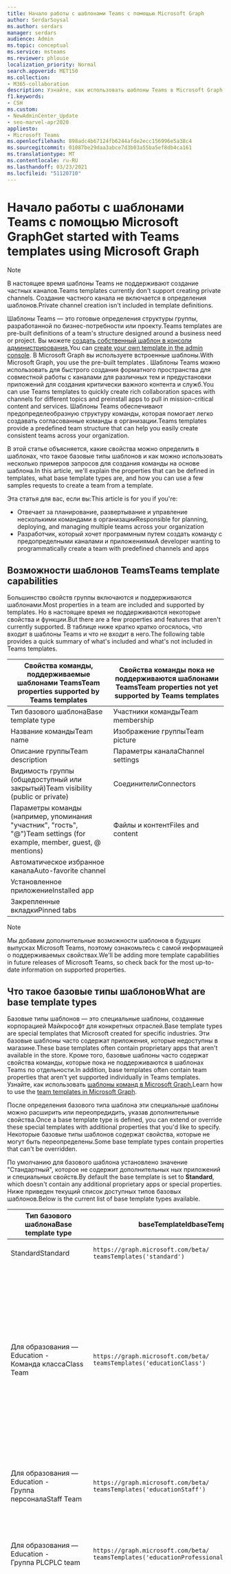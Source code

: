 ```yaml
---
title: Начало работы с шаблонами Teams с помощью Microsoft Graph
author: SerdarSoysal
ms.author: serdars
manager: serdars
audience: Admin
ms.topic: conceptual
ms.service: msteams
ms.reviewer: phlouie
localization_priority: Normal
search.appverid: MET150
ms.collection:
- M365-collaboration
description: Узнайте, как использовать шаблоны Teams в Microsoft Graph для создания пространства для совместной работы с каналами для различных тем и предустановки приложений для предоставления контента и служб.
f1.keywords:
- CSH
ms.custom:
- NewAdminCenter_Update
- seo-marvel-apr2020
appliesto:
- Microsoft Teams
ms.openlocfilehash: 898adc4b67124fb6244afde2ecc156996e5a38c4
ms.sourcegitcommit: 01087be29daa3abce7d3b03a55ba5ef8db4ca161
ms.translationtype: MT
ms.contentlocale: ru-RU
ms.lasthandoff: 03/23/2021
ms.locfileid: "51120710"
---
```

# <a name="get-started-with-teams-templates-using-microsoft-graph"></a><span data-ttu-id="e4874-103">Начало работы с шаблонами Teams с помощью Microsoft Graph</span><span class="sxs-lookup"><span data-stu-id="e4874-103">Get started with Teams templates using Microsoft Graph</span></span>

> [!NOTE]
> <span data-ttu-id="e4874-104">В настоящее время шаблоны Teams не поддерживают создание частных каналов.</span><span class="sxs-lookup"><span data-stu-id="e4874-104">Teams templates currently don't support creating private channels.</span></span> <span data-ttu-id="e4874-105">Создание частного канала не включается в определения шаблонов.</span><span class="sxs-lookup"><span data-stu-id="e4874-105">Private channel creation isn't included in template definitions.</span></span>

<span data-ttu-id="e4874-106">Шаблоны Teams — это готовые определения структуры группы, разработанной по бизнес-потребности или проекту.</span><span class="sxs-lookup"><span data-stu-id="e4874-106">Teams templates are pre-built definitions of a team's structure designed around a business need or project.</span></span> <span data-ttu-id="e4874-107">Вы можете [создать собственный шаблон в консоли администрирования.](get-started-with-teams-templates-in-the-admin-console.md)</span><span class="sxs-lookup"><span data-stu-id="e4874-107">You can [create your own template in the admin console](get-started-with-teams-templates-in-the-admin-console.md).</span></span> <span data-ttu-id="e4874-108">В Microsoft Graph вы используете встроенные шаблоны.</span><span class="sxs-lookup"><span data-stu-id="e4874-108">With Microsoft Graph, you use the pre-built templates .</span></span> <span data-ttu-id="e4874-109">Шаблоны Teams можно использовать для быстрого создания форматного пространства для совместной работы с каналами для различных тем и предустановки приложений для создания критически важного контента и служб.</span><span class="sxs-lookup"><span data-stu-id="e4874-109">You can use Teams templates to quickly create rich collaboration spaces with channels for different topics and preinstall apps to pull in mission-critical content and services.</span></span> <span data-ttu-id="e4874-110">Шаблоны Teams обеспечивают предопределеобразную структуру команды, которая помогает легко создавать согласованные команды в организации.</span><span class="sxs-lookup"><span data-stu-id="e4874-110">Teams templates provide a predefined team structure that can help you easily create consistent teams across your organization.</span></span>

<span data-ttu-id="e4874-111">В этой статье объясняется, какие свойства можно определить в шаблонах, что такое базовые типы шаблонов и как можно использовать несколько примеров запросов для создания команды на основе шаблона.</span><span class="sxs-lookup"><span data-stu-id="e4874-111">In this article, we'll explain the properties that can be defined in templates, what base template types are, and how you can use a few samples requests to create a team from a template.</span></span>

<span data-ttu-id="e4874-112">Эта статья для вас, если вы:</span><span class="sxs-lookup"><span data-stu-id="e4874-112">This article is for you if you're:</span></span>

- <span data-ttu-id="e4874-113">Отвечает за планирование, развертывание и управление несколькими командами в организации</span><span class="sxs-lookup"><span data-stu-id="e4874-113">Responsible for planning, deploying, and managing multiple teams across your organization</span></span><br>
- <span data-ttu-id="e4874-114">Разработчик, который хочет программным путем создать команду с предопределными каналами и приложениями</span><span class="sxs-lookup"><span data-stu-id="e4874-114">A developer wanting to programmatically create a team with predefined channels and apps</span></span>

## <a name="teams-template-capabilities"></a><span data-ttu-id="e4874-115">Возможности шаблонов Teams</span><span class="sxs-lookup"><span data-stu-id="e4874-115">Teams template capabilities</span></span>

<span data-ttu-id="e4874-116">Большинство свойств группы включаются и поддерживаются шаблонами.</span><span class="sxs-lookup"><span data-stu-id="e4874-116">Most properties in a team are included and supported by templates.</span></span> <span data-ttu-id="e4874-117">Но в настоящее время не поддерживаются некоторые свойства и функции.</span><span class="sxs-lookup"><span data-stu-id="e4874-117">But there are a few properties and features that aren't currently supported.</span></span> <span data-ttu-id="e4874-118">В таблице ниже кратко кратко огосялось, что входит в шаблоны Teams и что не входит в него.</span><span class="sxs-lookup"><span data-stu-id="e4874-118">The following table provides a quick summary of what's included and what's not included in Teams templates.</span></span>

| <span data-ttu-id="e4874-119">**Свойства команды, поддерживаемые шаблонами Teams**</span><span class="sxs-lookup"><span data-stu-id="e4874-119">**Team properties supported by Teams templates**</span></span> | <span data-ttu-id="e4874-120">**Свойства команды пока не поддерживаются шаблонами Teams**</span><span class="sxs-lookup"><span data-stu-id="e4874-120">**Team properties not yet supported by Teams templates**</span></span> |
| ------------------------------------------------ | -------------------------------------------------------- |
| <span data-ttu-id="e4874-121">Тип базового шаблона</span><span class="sxs-lookup"><span data-stu-id="e4874-121">Base template type</span></span> | <span data-ttu-id="e4874-122">Участники команды</span><span class="sxs-lookup"><span data-stu-id="e4874-122">Team membership</span></span> |
| <span data-ttu-id="e4874-123">Название команды</span><span class="sxs-lookup"><span data-stu-id="e4874-123">Team name</span></span> | <span data-ttu-id="e4874-124">Изображение группы</span><span class="sxs-lookup"><span data-stu-id="e4874-124">Team picture</span></span> |
| <span data-ttu-id="e4874-125">Описание группы</span><span class="sxs-lookup"><span data-stu-id="e4874-125">Team description</span></span> | <span data-ttu-id="e4874-126">Параметры канала</span><span class="sxs-lookup"><span data-stu-id="e4874-126">Channel settings</span></span> |
| <span data-ttu-id="e4874-127">Видимость группы (общедоступный или закрытый)</span><span class="sxs-lookup"><span data-stu-id="e4874-127">Team visibility (public or private)</span></span> | <span data-ttu-id="e4874-128">Соединители</span><span class="sxs-lookup"><span data-stu-id="e4874-128">Connectors</span></span> |
| <span data-ttu-id="e4874-129">Параметры команды (например, упоминания "участник", "гость", "@")</span><span class="sxs-lookup"><span data-stu-id="e4874-129">Team settings (for example, member, guest, @ mentions)</span></span> | <span data-ttu-id="e4874-130">Файлы и контент</span><span class="sxs-lookup"><span data-stu-id="e4874-130">Files and content</span></span> |
| <span data-ttu-id="e4874-131">Автоматическое избранное канала</span><span class="sxs-lookup"><span data-stu-id="e4874-131">Auto-favorite channel</span></span> | |
| <span data-ttu-id="e4874-132">Установленное приложение</span><span class="sxs-lookup"><span data-stu-id="e4874-132">Installed app</span></span> | |
| <span data-ttu-id="e4874-133">Закрепленные вкладки</span><span class="sxs-lookup"><span data-stu-id="e4874-133">Pinned tabs</span></span> | |

> [!NOTE]
> <span data-ttu-id="e4874-134">Мы добавим дополнительные возможности шаблонов в будущих выпусках Microsoft Teams, поэтому ознакомьтесь с самой информацией о поддерживаемых свойствах.</span><span class="sxs-lookup"><span data-stu-id="e4874-134">We'll be adding more template capabilities in future releases of Microsoft Teams, so check back for the most up-to-date information on supported properties.</span></span>

## <a name="what-are-base-template-types"></a><span data-ttu-id="e4874-135">Что такое базовые типы шаблонов</span><span class="sxs-lookup"><span data-stu-id="e4874-135">What are base template types</span></span>

<span data-ttu-id="e4874-136">Базовые типы шаблонов — это специальные шаблоны, созданные корпорацией Майкрософт для конкретных отраслей.</span><span class="sxs-lookup"><span data-stu-id="e4874-136">Base template types are special templates that Microsoft created for specific industries.</span></span> <span data-ttu-id="e4874-137">Эти базовые шаблоны часто содержат приложения, которые недоступны в магазине.</span><span class="sxs-lookup"><span data-stu-id="e4874-137">These base templates often contain proprietary apps that aren't available in the store.</span></span> <span data-ttu-id="e4874-138">Кроме того, базовые шаблоны часто содержат свойства команды, которые пока не поддерживаются в шаблонах Teams по отдельности.</span><span class="sxs-lookup"><span data-stu-id="e4874-138">In addition, base templates often contain team properties that aren't yet supported individually in Teams templates.</span></span> <span data-ttu-id="e4874-139">Узнайте, как использовать [шаблоны команд в Microsoft Graph.](get-started-with-teams-templates.md)</span><span class="sxs-lookup"><span data-stu-id="e4874-139">Learn how to use the [team templates in Microsoft Graph](get-started-with-teams-templates.md).</span></span>

<span data-ttu-id="e4874-140">После определения базового типа шаблона эти специальные шаблоны можно расширить или переопредидить, указав дополнительные свойства.</span><span class="sxs-lookup"><span data-stu-id="e4874-140">Once a base template type is defined, you can extend or override these special templates with additional properties that you'd like to specify.</span></span> <span data-ttu-id="e4874-141">Некоторые базовые типы шаблонов содержат свойства, которые не могут быть переопределены.</span><span class="sxs-lookup"><span data-stu-id="e4874-141">Some base template types contain properties that can't be overridden.</span></span>

<span data-ttu-id="e4874-142">По умолчанию для базового шаблона установлено значение "Стандартный", которое не содержит дополнительных ных приложений и специальных свойств.</span><span class="sxs-lookup"><span data-stu-id="e4874-142">By default the base template is set to **Standard**, which doesn't contain any additional proprietary apps or special properties.</span></span> <span data-ttu-id="e4874-143">Ниже приведен текущий список доступных типов базовых шаблонов.</span><span class="sxs-lookup"><span data-stu-id="e4874-143">Below is the current list of base template types available.</span></span>

| <span data-ttu-id="e4874-144">Тип базового шаблона</span><span class="sxs-lookup"><span data-stu-id="e4874-144">Base template type</span></span> | <span data-ttu-id="e4874-145">baseTemplateId</span><span class="sxs-lookup"><span data-stu-id="e4874-145">baseTemplateId</span></span> | <span data-ttu-id="e4874-146">Свойства базового шаблона</span><span class="sxs-lookup"><span data-stu-id="e4874-146">Properties that come with this base template</span></span> |
| ------------------ | -------------- | ----------------------------------------------------- |
| <span data-ttu-id="e4874-147">Standard</span><span class="sxs-lookup"><span data-stu-id="e4874-147">Standard</span></span> | `https://graph.microsoft.com/beta/`<br>`teamsTemplates('standard')` | <span data-ttu-id="e4874-148">Нет дополнительных приложений и свойств</span><span class="sxs-lookup"><span data-stu-id="e4874-148">No additional apps and properties</span></span> |
| <span data-ttu-id="e4874-149">Для образования —</span><span class="sxs-lookup"><span data-stu-id="e4874-149">Education -</span></span><br><span data-ttu-id="e4874-150">Команда класса</span><span class="sxs-lookup"><span data-stu-id="e4874-150">Class Team</span></span> | `https://graph.microsoft.com/beta/`<br>`teamsTemplates('educationClass')` | <span data-ttu-id="e4874-151">Приложения:</span><span class="sxs-lookup"><span data-stu-id="e4874-151">Apps:</span></span><ul><li><span data-ttu-id="e4874-152">Записная книжка OneNote для занятий (закреплена на вкладке **"Общие")**</span><span class="sxs-lookup"><span data-stu-id="e4874-152">OneNote Class Notebook (pinned to the **General** tab)</span></span> </li><li><span data-ttu-id="e4874-153">Приложение "Задания" (закреплено на вкладке **"Общие")**</span><span class="sxs-lookup"><span data-stu-id="e4874-153">Assignments app (pinned to the **General** tab)</span></span></li></ul> <span data-ttu-id="e4874-154">Свойства группы:</span><span class="sxs-lookup"><span data-stu-id="e4874-154">Team properties:</span></span><ul><li><span data-ttu-id="e4874-155">Видимость команды с **пометкой HiddenMembership** (не может быть переопределена)</span><span class="sxs-lookup"><span data-stu-id="e4874-155">Team visibility set to **HiddenMembership** (cannot be overridden)</span></span></li></ul> |
| <span data-ttu-id="e4874-156">Для образования —</span><span class="sxs-lookup"><span data-stu-id="e4874-156">Education -</span></span><br><span data-ttu-id="e4874-157">Группа персонала</span><span class="sxs-lookup"><span data-stu-id="e4874-157">Staff Team</span></span> | `https://graph.microsoft.com/beta/`<br>`teamsTemplates('educationStaff')` | <span data-ttu-id="e4874-158">Приложения:</span><span class="sxs-lookup"><span data-stu-id="e4874-158">Apps:</span></span><ul><li><span data-ttu-id="e4874-159">Записная книжка OneNote для персонала (закреплена на вкладке **"Общие")**</span><span class="sxs-lookup"><span data-stu-id="e4874-159">OneNote Staff Notebook (pinned to the **General** tab)</span></span></li></ul> |
|<span data-ttu-id="e4874-160">Для образования —</span><span class="sxs-lookup"><span data-stu-id="e4874-160">Education -</span></span><br><span data-ttu-id="e4874-161">Группа PLC</span><span class="sxs-lookup"><span data-stu-id="e4874-161">PLC team</span></span> |`https://graph.microsoft.com/beta/`<br>`teamsTemplates('educationProfessionalLearningCommunity')` | <span data-ttu-id="e4874-162">Приложения:</span><span class="sxs-lookup"><span data-stu-id="e4874-162">Apps:</span></span><ul><li><span data-ttu-id="e4874-163">Записная книжка OneNote PLC (закреплена на вкладке **"Общие")**</span><span class="sxs-lookup"><span data-stu-id="e4874-163">OneNote PLC Notebook (pinned to the **General** tab)</span></span></ul></li>|
| <span data-ttu-id="e4874-164">Розничная торговля —</span><span class="sxs-lookup"><span data-stu-id="e4874-164">Retail -</span></span><br><span data-ttu-id="e4874-165">Магазин</span><span class="sxs-lookup"><span data-stu-id="e4874-165">Store</span></span> | `https://graph.microsoft.com/beta/`<br>`teamsTemplates('retailStore')` | <span data-ttu-id="e4874-166">Каналы:</span><span class="sxs-lookup"><span data-stu-id="e4874-166">Channels:</span></span><ul><li><span data-ttu-id="e4874-167">Передача смены</span><span class="sxs-lookup"><span data-stu-id="e4874-167">Shift handoff</span></span></li><li><span data-ttu-id="e4874-168">Обучение</span><span class="sxs-lookup"><span data-stu-id="e4874-168">Learning</span></span></li></ul><span data-ttu-id="e4874-169">Свойства команды</span><span class="sxs-lookup"><span data-stu-id="e4874-169">Team properties</span></span><ul><li><span data-ttu-id="e4874-170">Установлен параметр видимости команды "Общедоступная"</span><span class="sxs-lookup"><span data-stu-id="e4874-170">Team visibility set to Public</span></span></li></ul><span data-ttu-id="e4874-171">Разрешения для участников</span><span class="sxs-lookup"><span data-stu-id="e4874-171">Member permissions</span></span><ul><li><span data-ttu-id="e4874-172">Предотвращение создания, обновления или удаления каналов участниками</span><span class="sxs-lookup"><span data-stu-id="e4874-172">Prevent members from creating, updating, or removing channels</span></span></li><li><span data-ttu-id="e4874-173">Предотвращение добавления или удаления приложений участниками</span><span class="sxs-lookup"><span data-stu-id="e4874-173">Prevent members from adding or removing apps</span></span></li><li><span data-ttu-id="e4874-174">Предотвращение создания, обновления и удаления соединители участниками</span><span class="sxs-lookup"><span data-stu-id="e4874-174">Prevent members from creating, updating, or removing connectors</span></span></li></ul> |
| <span data-ttu-id="e4874-175">Розничная торговля —</span><span class="sxs-lookup"><span data-stu-id="e4874-175">Retail -</span></span><br><span data-ttu-id="e4874-176">Совместная работа руководителя</span><span class="sxs-lookup"><span data-stu-id="e4874-176">Manager collaboration</span></span> | `https://graph.microsoft.com/beta/`<br>`teamsTemplates('retailManagerCollaboration')` | <span data-ttu-id="e4874-177">Каналы:</span><span class="sxs-lookup"><span data-stu-id="e4874-177">Channels:</span></span><ul><li><span data-ttu-id="e4874-178">Обучение</span><span class="sxs-lookup"><span data-stu-id="e4874-178">Learning</span></span></li><li><span data-ttu-id="e4874-179">Операции</span><span class="sxs-lookup"><span data-stu-id="e4874-179">Operations</span></span></li></ul><span data-ttu-id="e4874-180">Свойства группы:</span><span class="sxs-lookup"><span data-stu-id="e4874-180">Team properties:</span></span><ul><li><span data-ttu-id="e4874-181">Установлен параметр видимости команды "Закрытая"</span><span class="sxs-lookup"><span data-stu-id="e4874-181">Team visibility set to Private</span></span></li></ul><span data-ttu-id="e4874-182">Разрешения для членов:</span><span class="sxs-lookup"><span data-stu-id="e4874-182">Member permissions:</span></span><ul><li><span data-ttu-id="e4874-183">Предотвращение создания, обновления или удаления каналов участниками</span><span class="sxs-lookup"><span data-stu-id="e4874-183">Prevent members from creating, updating, or removing channels</span></span></li><li><span data-ttu-id="e4874-184">Предотвращение добавления или удаления приложений участниками</span><span class="sxs-lookup"><span data-stu-id="e4874-184">Prevent members from adding or removing apps</span></span></li><li><span data-ttu-id="e4874-185">Предотвращение создания, обновления и удаления соединители участниками</span><span class="sxs-lookup"><span data-stu-id="e4874-185">Prevent members from creating, updating, or removing connectors</span></span></li></ul>|
| <span data-ttu-id="e4874-186">Здравоохранение —</span><span class="sxs-lookup"><span data-stu-id="e4874-186">Healthcare -</span></span><br><span data-ttu-id="e4874-187">Заметь</span><span class="sxs-lookup"><span data-stu-id="e4874-187">Ward</span></span> |`https://graph.microsoft.com/beta/`<br>`teamsTemplates('healthcareWard')` |<span data-ttu-id="e4874-188">Каналы:</span><span class="sxs-lookup"><span data-stu-id="e4874-188">Channels:</span></span> <ul><li><span data-ttu-id="e4874-189">Объявления\*</span><span class="sxs-lookup"><span data-stu-id="e4874-189">Announcements\*</span></span></li><li><span data-ttu-id="e4874-190">Совещания\*</span><span class="sxs-lookup"><span data-stu-id="e4874-190">Huddles\*</span></span></li><li><span data-ttu-id="e4874-191">Обходы</span><span class="sxs-lookup"><span data-stu-id="e4874-191">Rounds</span></span></li><li><span data-ttu-id="e4874-192">Персонал\*</span><span class="sxs-lookup"><span data-stu-id="e4874-192">Staffing\*</span></span></li><li><span data-ttu-id="e4874-193">Обучение\*</span><span class="sxs-lookup"><span data-stu-id="e4874-193">Training\*</span></span></li></ul><span data-ttu-id="e4874-194">\*Автоматически добавленные в избранное каналы</span><span class="sxs-lookup"><span data-stu-id="e4874-194">\*Auto-favorited channels</span></span> |
|<span data-ttu-id="e4874-195">Здравоохранение —</span><span class="sxs-lookup"><span data-stu-id="e4874-195">Healthcare -</span></span><br><span data-ttu-id="e4874-196">Больница</span><span class="sxs-lookup"><span data-stu-id="e4874-196">Hospital</span></span> | `https://graph.microsoft.com/beta/`<br>`teamsTemplates('healthcareHospital')` |<span data-ttu-id="e4874-197">Каналы:</span><span class="sxs-lookup"><span data-stu-id="e4874-197">Channels:</span></span><ul><li><span data-ttu-id="e4874-198">Объявления\*</span><span class="sxs-lookup"><span data-stu-id="e4874-198">Announcements\*</span></span></li><li><span data-ttu-id="e4874-199">Соответствие требованиям\*</span><span class="sxs-lookup"><span data-stu-id="e4874-199">Compliance\*</span></span></li><li><span data-ttu-id="e4874-200">Госпитализация</span><span class="sxs-lookup"><span data-stu-id="e4874-200">Custodial</span></span></li><li><span data-ttu-id="e4874-201">Кадры</span><span class="sxs-lookup"><span data-stu-id="e4874-201">Human Resources</span></span></li></li><li><span data-ttu-id="e4874-202">Аптека</span><span class="sxs-lookup"><span data-stu-id="e4874-202">Pharmacy</span></span></li></ul><span data-ttu-id="e4874-203">\*Автоматически избранный канал</span><span class="sxs-lookup"><span data-stu-id="e4874-203">\*Auto-favorited channel</span></span>|
|||


<span data-ttu-id="e4874-204">Используйте следующие шаблоны для создания команд как в клиенте Teams, так и в Microsoft Graph.</span><span class="sxs-lookup"><span data-stu-id="e4874-204">Use the following templates to create teams in both the Teams client as well as Microsoft Graph.</span></span>


| <span data-ttu-id="e4874-205">Тип базового шаблона</span><span class="sxs-lookup"><span data-stu-id="e4874-205">Base template type</span></span> | <span data-ttu-id="e4874-206">baseTemplateId</span><span class="sxs-lookup"><span data-stu-id="e4874-206">baseTemplateId</span></span> | <span data-ttu-id="e4874-207">Свойства базового шаблона</span><span class="sxs-lookup"><span data-stu-id="e4874-207">Properties that come with this base template</span></span> |
| ------------------ | -------------- | ----------------------------------------------------- |
| <span data-ttu-id="e4874-208">Принятие office 365</span><span class="sxs-lookup"><span data-stu-id="e4874-208">Adopt Office 365</span></span> |`com.microsoft.teams.template.`<br>`AdoptOffice365`|  <span data-ttu-id="e4874-209">Каналы:</span><span class="sxs-lookup"><span data-stu-id="e4874-209">Channels:</span></span> <ul><li><span data-ttu-id="e4874-210">Общие</span><span class="sxs-lookup"><span data-stu-id="e4874-210">General</span></span></li> <li><span data-ttu-id="e4874-211">Объявления</span><span class="sxs-lookup"><span data-stu-id="e4874-211">Announcements</span></span></li> <li><span data-ttu-id="e4874-212">Угол 1- и 4-</span><span class="sxs-lookup"><span data-stu-id="e4874-212">Champions corner</span></span></li> <li><span data-ttu-id="e4874-213">Формы команд</span><span class="sxs-lookup"><span data-stu-id="e4874-213">Team forms</span></span></li></ul> <span data-ttu-id="e4874-214">Приложения:</span><span class="sxs-lookup"><span data-stu-id="e4874-214">Apps:</span></span> <ul><li><span data-ttu-id="e4874-215">Вики</span><span class="sxs-lookup"><span data-stu-id="e4874-215">Wiki</span></span></li>  <li><span data-ttu-id="e4874-216">Календарь</span><span class="sxs-lookup"><span data-stu-id="e4874-216">Calendar</span></span></li> |
| <span data-ttu-id="e4874-217">Управление проектом</span><span class="sxs-lookup"><span data-stu-id="e4874-217">Manage a project</span></span> |`com.microsoft.teams.template.`<br>`ManageAProject`| <span data-ttu-id="e4874-218">Каналы:</span><span class="sxs-lookup"><span data-stu-id="e4874-218">Channels:</span></span> <ul><li><span data-ttu-id="e4874-219">Общие</span><span class="sxs-lookup"><span data-stu-id="e4874-219">General</span></span></li> <li><span data-ttu-id="e4874-220">Объявления</span><span class="sxs-lookup"><span data-stu-id="e4874-220">Announcements</span></span></li> <li><span data-ttu-id="e4874-221">Ресурсы</span><span class="sxs-lookup"><span data-stu-id="e4874-221">Resources</span></span></li> <li><span data-ttu-id="e4874-222">Планирование</span><span class="sxs-lookup"><span data-stu-id="e4874-222">Planning</span></span></li></ul> <span data-ttu-id="e4874-223">Приложения:</span><span class="sxs-lookup"><span data-stu-id="e4874-223">Apps:</span></span><ul><li><span data-ttu-id="e4874-224">Вики</span><span class="sxs-lookup"><span data-stu-id="e4874-224">Wiki</span></span></li><li><span data-ttu-id="e4874-225">OneNote</span><span class="sxs-lookup"><span data-stu-id="e4874-225">OneNote</span></span></li></ul> |
| <span data-ttu-id="e4874-226">Управление событием</span><span class="sxs-lookup"><span data-stu-id="e4874-226">Manage an event</span></span>|`com.microsoft.teams.template.`<br>`ManageAnEvent` | <span data-ttu-id="e4874-227">Каналы:</span><span class="sxs-lookup"><span data-stu-id="e4874-227">Channels:</span></span> <ul><li><span data-ttu-id="e4874-228">Общие</span><span class="sxs-lookup"><span data-stu-id="e4874-228">General</span></span></li> <li><span data-ttu-id="e4874-229">Объявления</span><span class="sxs-lookup"><span data-stu-id="e4874-229">Announcements</span></span></li> <li><span data-ttu-id="e4874-230">Бюджет</span><span class="sxs-lookup"><span data-stu-id="e4874-230">Budget</span></span></li> <li><span data-ttu-id="e4874-231">Содержимое</span><span class="sxs-lookup"><span data-stu-id="e4874-231">Content</span></span></li><li><span data-ttu-id="e4874-232">Логистика</span><span class="sxs-lookup"><span data-stu-id="e4874-232">Logistics</span></span></li> <li><span data-ttu-id="e4874-233">Планирование</span><span class="sxs-lookup"><span data-stu-id="e4874-233">Planning</span></span></li> <li> <span data-ttu-id="e4874-234">Маркетинг и PR</span><span class="sxs-lookup"><span data-stu-id="e4874-234">Marketing and PR</span></span></li></ul> <span data-ttu-id="e4874-235">Приложения:</span><span class="sxs-lookup"><span data-stu-id="e4874-235">Apps:</span></span><ul><li><span data-ttu-id="e4874-236">Вики</span><span class="sxs-lookup"><span data-stu-id="e4874-236">Wiki</span></span></li><li><span data-ttu-id="e4874-237">Веб-сайт</span><span class="sxs-lookup"><span data-stu-id="e4874-237">Website</span></span></li> <li><span data-ttu-id="e4874-238">YouTube</span><span class="sxs-lookup"><span data-stu-id="e4874-238">YouTube</span></span></li> <li><span data-ttu-id="e4874-239">Планировщик</span><span class="sxs-lookup"><span data-stu-id="e4874-239">Planner</span></span></li> <li><span data-ttu-id="e4874-240">OneNote</span><span class="sxs-lookup"><span data-stu-id="e4874-240">OneNote</span></span></li></ul> |
|<span data-ttu-id="e4874-241">Сотрудники, работающие в службе</span><span class="sxs-lookup"><span data-stu-id="e4874-241">Onboard employees</span></span>|`com.microsoft.teams.template.`<br>`OnboardEmployees` | <span data-ttu-id="e4874-242">Каналы:</span><span class="sxs-lookup"><span data-stu-id="e4874-242">Channels:</span></span> <ul><li><span data-ttu-id="e4874-243">Общие</span><span class="sxs-lookup"><span data-stu-id="e4874-243">General</span></span></li> <li><span data-ttu-id="e4874-244">Объявления</span><span class="sxs-lookup"><span data-stu-id="e4874-244">Announcements</span></span></li> <li><span data-ttu-id="e4874-245">Чат сотрудника</span><span class="sxs-lookup"><span data-stu-id="e4874-245">Employee chat</span></span></li> <li><span data-ttu-id="e4874-246">Обучение</span><span class="sxs-lookup"><span data-stu-id="e4874-246">Training</span></span></li></ul><span data-ttu-id="e4874-247">Приложения:</span><span class="sxs-lookup"><span data-stu-id="e4874-247">Apps:</span></span><ul><li><span data-ttu-id="e4874-248">Вики</span><span class="sxs-lookup"><span data-stu-id="e4874-248">Wiki</span></span></li><li><span data-ttu-id="e4874-249">Сообщества</span><span class="sxs-lookup"><span data-stu-id="e4874-249">Communities</span></span></li></ul>|
|<span data-ttu-id="e4874-250">Организовать службу поддержки</span><span class="sxs-lookup"><span data-stu-id="e4874-250">Organize help desk</span></span>| `com.microsoft.teams.template.`<br>`OrganizeHelpDesk`|<span data-ttu-id="e4874-251">Каналы:</span><span class="sxs-lookup"><span data-stu-id="e4874-251">Channels:</span></span><ul><li><span data-ttu-id="e4874-252">Общие</span><span class="sxs-lookup"><span data-stu-id="e4874-252">General</span></span></li><li><span data-ttu-id="e4874-253">Объявления</span><span class="sxs-lookup"><span data-stu-id="e4874-253">Announcements</span></span></li><li><span data-ttu-id="e4874-254">Вопросы и ответы</span><span class="sxs-lookup"><span data-stu-id="e4874-254">FAQ</span></span></li></ul><span data-ttu-id="e4874-255">Приложения:</span><span class="sxs-lookup"><span data-stu-id="e4874-255">Apps:</span></span><ul><li><span data-ttu-id="e4874-256">Вики</span><span class="sxs-lookup"><span data-stu-id="e4874-256">Wiki</span></span></li><li><span data-ttu-id="e4874-257">OneNote</span><span class="sxs-lookup"><span data-stu-id="e4874-257">OneNote</span></span></li></ul> |
| <span data-ttu-id="e4874-258">Совместная работа по уходу за пациентами</span><span class="sxs-lookup"><span data-stu-id="e4874-258">Collaborate on patient care</span></span>| `healthcareWard `| <span data-ttu-id="e4874-259">Каналы:</span><span class="sxs-lookup"><span data-stu-id="e4874-259">Channels:</span></span><ul><li><span data-ttu-id="e4874-260">Общие</span><span class="sxs-lookup"><span data-stu-id="e4874-260">General</span></span></li><li><span data-ttu-id="e4874-261">Объявления</span><span class="sxs-lookup"><span data-stu-id="e4874-261">Announcements</span></span></li><li><span data-ttu-id="e4874-262">Совещания</span><span class="sxs-lookup"><span data-stu-id="e4874-262">Huddles</span></span></li><li><span data-ttu-id="e4874-263">Обходы</span><span class="sxs-lookup"><span data-stu-id="e4874-263">Rounds</span></span></li><li><span data-ttu-id="e4874-264">Персонал</span><span class="sxs-lookup"><span data-stu-id="e4874-264">Staffing</span></span></li><li><span data-ttu-id="e4874-265">Обучение</span><span class="sxs-lookup"><span data-stu-id="e4874-265">Training</span></span></li></ul> <span data-ttu-id="e4874-266">Приложения:</span><span class="sxs-lookup"><span data-stu-id="e4874-266">Apps:</span></span> <ul><li><span data-ttu-id="e4874-267">Вики</span><span class="sxs-lookup"><span data-stu-id="e4874-267">Wiki</span></span></li>|
| <span data-ttu-id="e4874-268">Работайте вместе над глобальными событиями и событиями</span><span class="sxs-lookup"><span data-stu-id="e4874-268">Collaborate on global crisis or event</span></span> |`com.microsoft.teams.template.`<br>`CollaborateOnAGlobalCrisisOrEvent`| <span data-ttu-id="e4874-269">Каналы:</span><span class="sxs-lookup"><span data-stu-id="e4874-269">Channels:</span></span> <ul><li><span data-ttu-id="e4874-270">Общие</span><span class="sxs-lookup"><span data-stu-id="e4874-270">General</span></span><li><span data-ttu-id="e4874-271">Объявления</span><span class="sxs-lookup"><span data-stu-id="e4874-271">Announcements</span></span></li><li><span data-ttu-id="e4874-272">"Мир"</span><span class="sxs-lookup"><span data-stu-id="e4874-272">World news</span></span></li><li><span data-ttu-id="e4874-273">Непрерывность работы</span><span class="sxs-lookup"><span data-stu-id="e4874-273">Business continuity</span></span></li><li><span data-ttu-id="e4874-274">Удаленная работа</span><span class="sxs-lookup"><span data-stu-id="e4874-274">Remote working</span></span></li><li><span data-ttu-id="e4874-275">Внутренние запятые</span><span class="sxs-lookup"><span data-stu-id="e4874-275">Internal comms</span></span></li><li><span data-ttu-id="e4874-276">Внешние запятые</span><span class="sxs-lookup"><span data-stu-id="e4874-276">External comms</span></span></li><li><span data-ttu-id="e4874-277">Жалобы клиентов</span><span class="sxs-lookup"><span data-stu-id="e4874-277">Customer complaints</span></span></li><li><span data-ttu-id="e4874-278">Кудос</span><span class="sxs-lookup"><span data-stu-id="e4874-278">Kudos</span></span></li><li><span data-ttu-id="e4874-279">Обновление для руководства</span><span class="sxs-lookup"><span data-stu-id="e4874-279">Executive update</span></span></li></ul><span data-ttu-id="e4874-280">Приложения:</span><span class="sxs-lookup"><span data-stu-id="e4874-280">Apps:</span></span> <ul><li><span data-ttu-id="e4874-281">Praise</span><span class="sxs-lookup"><span data-stu-id="e4874-281">Praise</span></span></li><li><span data-ttu-id="e4874-282">Вики</span><span class="sxs-lookup"><span data-stu-id="e4874-282">Wiki</span></span></li><li><span data-ttu-id="e4874-283">Веб-сайт</span><span class="sxs-lookup"><span data-stu-id="e4874-283">Website</span></span></li></ul>|
|<span data-ttu-id="e4874-284">Совместное сотрудничество в филиале банка</span><span class="sxs-lookup"><span data-stu-id="e4874-284">Collaborate within a bank branch</span></span>| `com.microsoft.teams.template.`<br>`CollaborateWithinABankBranch `|<span data-ttu-id="e4874-285">Каналы:</span><span class="sxs-lookup"><span data-stu-id="e4874-285">Channels:</span></span> <ul><li><span data-ttu-id="e4874-286">Общие</span><span class="sxs-lookup"><span data-stu-id="e4874-286">General</span></span><li><span data-ttu-id="e4874-287">Объявления</span><span class="sxs-lookup"><span data-stu-id="e4874-287">Announcements</span></span></li><li><span data-ttu-id="e4874-288">Совещания</span><span class="sxs-lookup"><span data-stu-id="e4874-288">Huddles</span></span></li><li><span data-ttu-id="e4874-289">Собрания клиентов</span><span class="sxs-lookup"><span data-stu-id="e4874-289">Customer meetings</span></span></li><li><span data-ttu-id="e4874-290">Заме жел</span><span class="sxs-lookup"><span data-stu-id="e4874-290">Coaching</span></span></li><li><span data-ttu-id="e4874-291">Разработка навыков</span><span class="sxs-lookup"><span data-stu-id="e4874-291">Skills development</span></span></li><li><span data-ttu-id="e4874-292">Обработка ссуды</span><span class="sxs-lookup"><span data-stu-id="e4874-292">Loan processing</span></span></li><li><span data-ttu-id="e4874-293">Жалобы клиентов</span><span class="sxs-lookup"><span data-stu-id="e4874-293">Customer complaints</span></span></li><li><span data-ttu-id="e4874-294">Кудос</span><span class="sxs-lookup"><span data-stu-id="e4874-294">Kudos</span></span></li><li><span data-ttu-id="e4874-295">Забавные материалы</span><span class="sxs-lookup"><span data-stu-id="e4874-295">Fun stuff</span></span></li><li><span data-ttu-id="e4874-296">Соответствие требованиям</span><span class="sxs-lookup"><span data-stu-id="e4874-296">Compliance</span></span></li></ul>|
|<span data-ttu-id="e4874-297">Координация реагирования на инциденты</span><span class="sxs-lookup"><span data-stu-id="e4874-297">Coordinate incident response</span></span>| `com.microsoft.teams.template.`<br>`CoordinateIncidentResponse`|<span data-ttu-id="e4874-298">Каналы:</span><span class="sxs-lookup"><span data-stu-id="e4874-298">Channels:</span></span> <ul><li><span data-ttu-id="e4874-299">Общие</span><span class="sxs-lookup"><span data-stu-id="e4874-299">General</span></span><li><span data-ttu-id="e4874-300">Объявления</span><span class="sxs-lookup"><span data-stu-id="e4874-300">Announcements</span></span></li><li><span data-ttu-id="e4874-301">Логистика</span><span class="sxs-lookup"><span data-stu-id="e4874-301">Logistics</span></span></li><li><span data-ttu-id="e4874-302">Планирование</span><span class="sxs-lookup"><span data-stu-id="e4874-302">Planning</span></span></li><li><span data-ttu-id="e4874-303">Восстановление</span><span class="sxs-lookup"><span data-stu-id="e4874-303">Recovery</span></span></li><li><span data-ttu-id="e4874-304">Срочно</span><span class="sxs-lookup"><span data-stu-id="e4874-304">Urgent</span></span></li></ul> <span data-ttu-id="e4874-305">Приложения:</span><span class="sxs-lookup"><span data-stu-id="e4874-305">Apps:</span></span> <ul><li><span data-ttu-id="e4874-306">Вики</span><span class="sxs-lookup"><span data-stu-id="e4874-306">Wiki</span></span></li><li><span data-ttu-id="e4874-307">Excel</span><span class="sxs-lookup"><span data-stu-id="e4874-307">Excel</span></span></li><li><span data-ttu-id="e4874-308">OneNote</span><span class="sxs-lookup"><span data-stu-id="e4874-308">OneNote</span></span></li><li><span data-ttu-id="e4874-309">SharePoint</span><span class="sxs-lookup"><span data-stu-id="e4874-309">SharePoint</span></span></li><li><span data-ttu-id="e4874-310">Планировщик</span><span class="sxs-lookup"><span data-stu-id="e4874-310">Planner</span></span></li></ul>|
|<span data-ttu-id="e4874-311">Больница</span><span class="sxs-lookup"><span data-stu-id="e4874-311">Hospital</span></span>| <span data-ttu-id="e4874-312">`healthcareHospita`l</span><span class="sxs-lookup"><span data-stu-id="e4874-312">`healthcareHospita`l</span></span> |<span data-ttu-id="e4874-313">Каналы:</span><span class="sxs-lookup"><span data-stu-id="e4874-313">Channels:</span></span> <ul><li><span data-ttu-id="e4874-314">Общие</span><span class="sxs-lookup"><span data-stu-id="e4874-314">General</span></span><li><span data-ttu-id="e4874-315">Объявления</span><span class="sxs-lookup"><span data-stu-id="e4874-315">Announcements</span></span></li><li><span data-ttu-id="e4874-316">Соответствие требованиям</span><span class="sxs-lookup"><span data-stu-id="e4874-316">Compliance</span></span></li><li><span data-ttu-id="e4874-317">Госпитализация</span><span class="sxs-lookup"><span data-stu-id="e4874-317">Custodial</span></span></li><li><span data-ttu-id="e4874-318">Кадры</span><span class="sxs-lookup"><span data-stu-id="e4874-318">Human resources</span></span></li><li><span data-ttu-id="e4874-319">Аптека</span><span class="sxs-lookup"><span data-stu-id="e4874-319">Pharmacy</span></span></li></ul> <span data-ttu-id="e4874-320">Приложения:</span><span class="sxs-lookup"><span data-stu-id="e4874-320">Apps:</span></span> <ul><li><span data-ttu-id="e4874-321">Вики</span><span class="sxs-lookup"><span data-stu-id="e4874-321">Wiki</span></span></li></ul>|
|<span data-ttu-id="e4874-322">Организация магазина</span><span class="sxs-lookup"><span data-stu-id="e4874-322">Organize a store</span></span>| `retailStore` |<span data-ttu-id="e4874-323">Каналы:</span><span class="sxs-lookup"><span data-stu-id="e4874-323">Channels:</span></span> <ul><li><span data-ttu-id="e4874-324">Общий</span><span class="sxs-lookup"><span data-stu-id="e4874-324">General</span></span><li><span data-ttu-id="e4874-325">Передача смены</span><span class="sxs-lookup"><span data-stu-id="e4874-325">Shift handoff</span></span></li><li><span data-ttu-id="e4874-326">Обучение</span><span class="sxs-lookup"><span data-stu-id="e4874-326">Learning</span></span></li></ul> <span data-ttu-id="e4874-327">Приложения:</span><span class="sxs-lookup"><span data-stu-id="e4874-327">Apps:</span></span> <ul><li><span data-ttu-id="e4874-328">Вики</span><span class="sxs-lookup"><span data-stu-id="e4874-328">Wiki</span></span></li></ul>|
|<span data-ttu-id="e4874-329">Качество и безопасность</span><span class="sxs-lookup"><span data-stu-id="e4874-329">Quality and safety</span></span> |`com.microsoft.teams.`<br>`template.QualitySafety`|<span data-ttu-id="e4874-330">Каналы:</span><span class="sxs-lookup"><span data-stu-id="e4874-330">Channels:</span></span> <ul><li><span data-ttu-id="e4874-331">Общие</span><span class="sxs-lookup"><span data-stu-id="e4874-331">General</span></span><li><span data-ttu-id="e4874-332">Объявления</span><span class="sxs-lookup"><span data-stu-id="e4874-332">Announcements</span></span></li><li><span data-ttu-id="e4874-333">Строка 1</span><span class="sxs-lookup"><span data-stu-id="e4874-333">Line 1</span></span></li><li><span data-ttu-id="e4874-334">Строка 2</span><span class="sxs-lookup"><span data-stu-id="e4874-334">Line 2</span></span></li><li><span data-ttu-id="e4874-335">Строка 3</span><span class="sxs-lookup"><span data-stu-id="e4874-335">Line 3</span></span></li><li><span data-ttu-id="e4874-336">Безопасность</span><span class="sxs-lookup"><span data-stu-id="e4874-336">Safety</span></span></li><li><span data-ttu-id="e4874-337">Обучение</span><span class="sxs-lookup"><span data-stu-id="e4874-337">Training</span></span></li><li><span data-ttu-id="e4874-338">Обслуживание</span><span class="sxs-lookup"><span data-stu-id="e4874-338">Maintenance</span></span></li><li><span data-ttu-id="e4874-339">Забавные материалы</span><span class="sxs-lookup"><span data-stu-id="e4874-339">Fun stuff</span></span></li></ul> <span data-ttu-id="e4874-340">Приложения:</span><span class="sxs-lookup"><span data-stu-id="e4874-340">Apps:</span></span> <ul><li><span data-ttu-id="e4874-341">Вики</span><span class="sxs-lookup"><span data-stu-id="e4874-341">Wiki</span></span></li></ul>|
|<span data-ttu-id="e4874-342">Розничная торговля — взаимодействие руководителей</span><span class="sxs-lookup"><span data-stu-id="e4874-342">Retail - manager collaboration</span></span>| `retailManagerCollaboration` |<span data-ttu-id="e4874-343">Каналы:</span><span class="sxs-lookup"><span data-stu-id="e4874-343">Channels:</span></span> <ul><li><span data-ttu-id="e4874-344">Общий</span><span class="sxs-lookup"><span data-stu-id="e4874-344">General</span></span><li><span data-ttu-id="e4874-345">Операции</span><span class="sxs-lookup"><span data-stu-id="e4874-345">Operations</span></span></li><li><span data-ttu-id="e4874-346">Обучение</span><span class="sxs-lookup"><span data-stu-id="e4874-346">Learning</span></span></li></ul> <span data-ttu-id="e4874-347">Приложения:</span><span class="sxs-lookup"><span data-stu-id="e4874-347">Apps:</span></span> <ul><li><span data-ttu-id="e4874-348">Вики</span><span class="sxs-lookup"><span data-stu-id="e4874-348">Wiki</span></span></li></ul>|
||||

<span data-ttu-id="e4874-349">Дополнительные [сведения см. в шаблонах Teams](get-started-with-teams-templates-in-the-admin-console.md) в Центре администрирования.</span><span class="sxs-lookup"><span data-stu-id="e4874-349">See [Get started with Teams templates in the Admin center](get-started-with-teams-templates-in-the-admin-console.md) for more details.</span></span>

## <a name="related-topics"></a><span data-ttu-id="e4874-350">Статьи по теме</span><span class="sxs-lookup"><span data-stu-id="e4874-350">Related topics</span></span>

- [<span data-ttu-id="e4874-351">Начало работы с шаблонами Teams в консоли администрирования</span><span class="sxs-lookup"><span data-stu-id="e4874-351">Get started with Teams templates in the admin console</span></span>](get-started-with-teams-templates-in-the-admin-console.md)
- <span data-ttu-id="e4874-352">[Создание команды](/graph/api/team-post?view=graph-rest-beta) (в предварительной версии)</span><span class="sxs-lookup"><span data-stu-id="e4874-352">[Create team](/graph/api/team-post?view=graph-rest-beta) (in preview)</span></span>
- [<span data-ttu-id="e4874-353">New-Team</span><span class="sxs-lookup"><span data-stu-id="e4874-353">New-Team</span></span>](/powershell/module/teams/New-Team?view=teams-ps)
- [<span data-ttu-id="e4874-354">Обучение администратора для работы с Microsoft Teams</span><span class="sxs-lookup"><span data-stu-id="e4874-354">Admin training for Microsoft Teams</span></span>](itadmin-readiness.md)